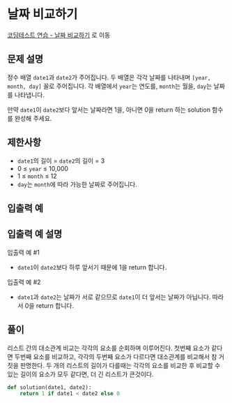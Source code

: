 # 날짜 비교하기

[코딩테스트 연습 - 날짜 비교하기][1] 로 이동

## 문제 설명

정수 배열 `date1`과 `date2`가 주어집니다. 두 배열은 각각 날짜를 나타내며 `[year, month, day]` 꼴로 주어집니다. 각 배열에서 `year`는 연도를, `month`는 월을, `day`는 날짜를 나타냅니다.

만약 `date1`이 `date2`보다 앞서는 날짜라면 1을, 아니면 0을 return 하는 solution 함수를 완성해 주세요.

## 제한사항

- `date1`의 길이 = `date2`의 길이 = 3
- 0 ≤ `year` ≤ 10,000
- 1 ≤ `month` ≤ 12
- `day`는 `month`에 따라 가능한 날짜로 주어집니다.

## 입출력 예

## 입출력 예 설명

입출력 예 #1

- `date1`이 `date2`보다 하루 앞서기 때문에 1을 return 합니다.

입출력 예 #2

- `date1`과 `date2`는 날짜가 서로 같으므로 `date1`이 더 앞서는 날짜가 아닙니다. 따라서 0을 return 합니다.

## 풀이

리스트 간의 대소관계 비교는 각각의 요소를 순회하며 이루어진다.
첫번째 요소가 같다면 두번째 요소를 비교하고, 각각의 두번째 요소가 다르다면 대소관계를 비교해서 참 거짓을 판명한다.
두 개의 리스트의 길이가 다를때는 각각의 요소를 비교한 후 비교할 수 있는 길이의 요소가 모두 같다면, 더 긴 리스트가 큰것이다.

```python
def solution(date1, date2):
    return 1 if date1 < date2 else 0
```

[1]: https://school.programmers.co.kr/learn/courses/30/lessons/181838
